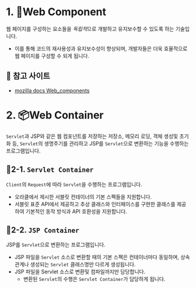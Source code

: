 # 1. 🧩Web Component

웹 페이지를 구성하는 요소들을 *독립적*으로 개발하고 유지보수할 수 있도록 하는 기술입니다.
- 이를 통해 코드의 재사용성과 유지보수성이 향상되며, 개발자들은 더욱 효율적으로 웹 페이지를 구성할 수 되게 됩니다.

## 📌 참고 사이트
   - [mozilla docs Web_components](https://developer.mozilla.org/ko/docs/Web/API/Web_components)

# 2. 📦Web Container
`Servlet`과 JSP와 같은 웹 컴포넌트를 저장하는 저장소, 메모리 로딩, 객체 생성및 초기화 등, `Servlet`의 생명주기를 관리하고 JSP를 `Servlet`으로 변환하는 기능을 수행하는 프로그램입니다.

## 📌2-1. `Servlet Container`
`Client`의 `Request`에 따라 `Servlet`을 수행하는 프로그램입니다.
- 오라클에서 제시한 서블릿 컨테이너의 기본 스펙들을 지원합니다.
- 서블릿 표준 API에서 제공하고 추상 클래스와 인터페이스를 구현한 클래스를 제공하여 기본적인 동작 방식과 API 호환성을 지원합니다.

## 📌2-2. `JSP Container`
JSP를 `Servlet`으로 변환하는 프로그램입니다.
- JSP 파일을 `Servlet` 소스로 변환할 때의 기본 스펙은 컨테이너마다 동일하며, 상속관계나 생성되는 `Servlet` 클래스명만 다르게 생성됩니다.
- JSP 파일을 Servlet 소스로 변환및 컴파일까지만 담당합니다.
   - 변환된 `Servlet`의 수행은 `Servlet Container`가 담당하게 됩니다.